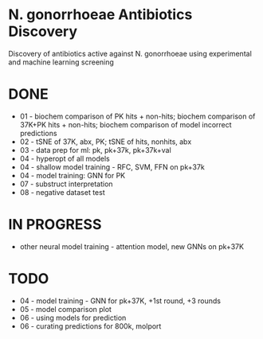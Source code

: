 # N. gonorrhoeae Antibiotics Discovery
Discovery of antibiotics active against N. gonorrhoeae using experimental and machine learning screening

# DONE
* 01 - biochem comparison of PK hits + non-hits; biochem comparison of 37K+PK hits + non-hits; biochem comparison of model incorrect predictions
* 02 - tSNE of 37K, abx, PK; tSNE of hits, nonhits, abx
* 03 - data prep for ml: pk, pk+37k, pk+37k+val
* 04 - hyperopt of all models
* 04 - shallow model training - RFC, SVM, FFN on pk+37k
* 04 - model training: GNN for PK
* 07 - substruct interpretation
* 08 - negative dataset test

# IN PROGRESS
* other neural model training - attention model, new GNNs on pk+37K

# TODO
* 04 - model training - GNN for pk+37K, +1st round, +3 rounds
* 05 - model comparison plot
* 06 - using models for prediction
* 06 - curating predictions for 800k, molport
